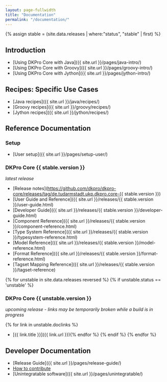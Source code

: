 ```yaml
---
layout: page-fullwidth
title: "Documentation"
permalink: "/documentation/"
---
```


{% assign stable = (site.data.releases | where:"status", "stable" | first) %}

## Introduction

* [Using DKPro Core with Java]({{ site.url }}/pages/java-intro/)
* [Using DKPro Core with Groovy]({{ site.url }}/pages/groovy-intro/)
* [Using DKPro Core with Jython]({{ site.url }}/pages/jython-intro/)

## Recipes: Specific Use Cases

* [Java recipes]({{ site.url }}/java/recipes/)
* [Groovy recipes]({{ site.url }}/groovy/recipes/)
* [Jython recipes]({{ site.url }}/jython/recipes/)

## Reference Documentation

### Setup

* [User setup]({{ site.url }}/pages/setup-user/)

### DKPro Core {{ stable.version }}
_latest release_

* [Release notes](https://github.com/dkpro/dkpro-core/releases/tag/de.tudarmstadt.ukp.dkpro.core-{{ stable.version }})
* [User Guide and Reference]({{ site.url }}/releases/{{ stable.version }}/user-guide.html)
* [Developer Guide]({{ site.url }}/releases/{{ stable.version }}/developer-guide.html)
* [Component Reference]({{ site.url }}/releases/{{ stable.version }}/component-reference.html)
* [Type System Reference]({{ site.url }}/releases/{{ stable.version }}/typesystem-reference.html)
* [Model Reference]({{ site.url }}/releases/{{ stable.version }}/model-reference.html)
* [Format Reference]({{ site.url }}/releases/{{ stable.version }}/format-reference.html)
* [Tagset Mapping Reference]({{ site.url }}/releases/{{ stable.version }}/tagset-reference)

{% for unstable in site.data.releases reversed %}
{% if unstable.status == 'unstable' %}
### DKPro Core {{ unstable.version }}
_upcoming release - links may be temporarily broken while a build is in progress_

{% for link in unstable.doclinks %}
* [{{ link.title }}]({{ link.url }}){% endfor %}
{% endif %}
{% endfor %}

## Developer Documentation

* [Release Guide]({{ site.url }}/pages/release-guide/)
* [How to contribute](http://dkpro.github.io/contributing/)
* [Unintegratable software]({{ site.url }}/pages/unintegratable/)
